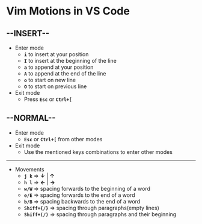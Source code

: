 # Vim Motions in VS Code

--INSERT--
-

- Enter mode
  - **`i`** to insert at your position
  - **`I`** to insert at the beginning of the line
  - **`a`** to append at your position
  - **`A`** to append at the end of the line
  - **`o`** to start on new line
  - **`O`** to start on previous line 
- Exit mode
  - Press **`Esc`** or **`Ctrl+[`**

--NORMAL--
-

- Enter mode
  - **`Esc`** or **`Ctrl+[`** from other modes
- Exit mode
  - Use the mentioned keys combinations to enter other modes

---

- Movements
  - **`j k`** => **↓** | **↑**
  - **`h l`** => **←** | **→**
  - **`w/W`** => spacing forwards to the beginning of a word
  - **`e/E`** => spacing forwards to the end of a word
  - **`b/B`** => spacing backwards to the end of a word
  - **`Shiff+{/}`** => spacing through paragraphs(empty lines)
  - **`Shiff+(/)`** => spacing through paragraphs and their beginning
  
